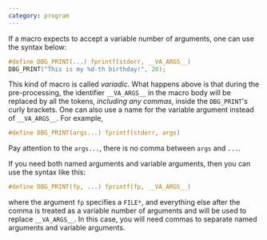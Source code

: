 ```yaml
---
category: program
---
```


If a macro expects to accept a variable number of arguments, one can use the syntax below:

```c
#define DBG_PRINT(...) fprintf(stderr, __VA_ARGS__)
DBG_PRINT("This is my %d-th birthday!", 20);
```

This kind of macro is called <em>variadic</em>. What happens above is that during the pre-processing, the identifier `__VA_ARGS__` in the macro body will be replaced by all the tokens, <em>including any commas</em>, inside the `DBG_PRINT`'s curly brackets. One can also use a name for the variable argument instead of `__VA_ARGS__`. For example,

```c
#define DBG_PRINT(args...) fprintf(stderr, args)
```

Pay attention to the `args...`, there is no comma between `args` and `...`.

If you need both named arguments and variable arguments, then you can use the syntax like this:

```c
#define DBG_PRINT(fp, ...) fprintf(fp, __VA_ARGS__)
```

where the argument `fp` specifies a `FILE*`, and everything else after the comma is treated as a variable number of arguments and will be used to replace `__VA_ARGS__`. In this case, you will need commas to separate named arguments and variable arguments.
